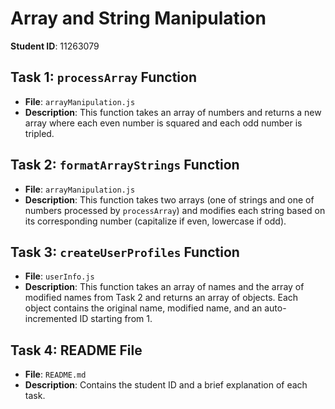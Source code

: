 # Array and String Manipulation

**Student ID**: 11263079

## Task 1: `processArray` Function
- **File**: `arrayManipulation.js`
- **Description**: This function takes an array of numbers and returns a new array where each even number is squared and each odd number is tripled.

## Task 2: `formatArrayStrings` Function
- **File**: `arrayManipulation.js`
- **Description**: This function takes two arrays (one of strings and one of numbers processed by `processArray`) and modifies each string based on its corresponding number (capitalize if even, lowercase if odd).

## Task 3: `createUserProfiles` Function
- **File**: `userInfo.js`
- **Description**: This function takes an array of names and the array of modified names from Task 2 and returns an array of objects. Each object contains the original name, modified name, and an auto-incremented ID starting from 1.

## Task 4: README File
- **File**: `README.md`
- **Description**: Contains the student ID and a brief explanation of each task.